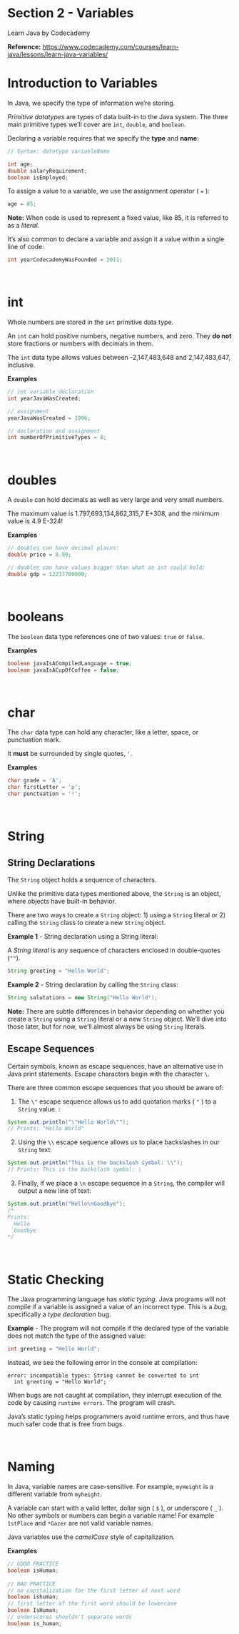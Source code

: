# Section 2 - Variables

Learn Java by Codecademy

**Reference:** https://www.codecademy.com/courses/learn-java/lessons/learn-java-variables/

# Introduction to Variables

In Java, we specify the type of information we’re storing.

*Primitive datatypes* are types of data built-in to the Java system. The three main primitive types we’ll cover are `int`, `double`, and `boolean`.

Declaring a variable requires that we specify the **type** and **name**:

```java
// Syntax: datatype variableName

int age;
double salaryRequirement;
boolean isEmployed;
```

To assign a value to a variable, we use the assignment operator ( `=` ):

```java
age = 85;
```

**Note:** When code is used to represent a fixed value, like 85, it is referred to as a *literal*.

It’s also common to declare a variable and assign it a value within a single line of code:

```java
int yearCodecademyWasFounded = 2011;
```

<br>

# int

Whole numbers are stored in the `int` primitive data type.

An `int` can hold positive numbers, negative numbers, and zero. They **do not** store fractions or numbers with decimals in them.

The `int` data type allows values between -2,147,483,648 and 2,147,483,647, inclusive.

**Examples**

```java
// int variable declaration
int yearJavaWasCreated;

// assignment
yearJavaWasCreated = 1996;

// declaration and assignment
int numberOfPrimitiveTypes = 8;
```

<br>

# doubles

A `double` can hold decimals as well as very large and very small numbers.

The maximum value is 1.797,693,134,862,315,7 E+308, and the minimum value is 4.9 E-324!

**Examples**

```java
// doubles can have decimal places:
double price = 8.99;

// doubles can have values bigger than what an int could hold:
double gdp = 12237700000;
```

<br>

# booleans

The `boolean` data type references one of two values: `true` or `false`.

**Examples**

```java
boolean javaIsACompiledLanguage = true;
boolean javaIsACupOfCoffee = false;
```

<br>

# char

The `char` data type can hold any character, like a letter, space, or punctuation mark.

It **must** be surrounded by single quotes, `'`.

**Examples**

```java
char grade = 'A';
char firstLetter = 'p';
char punctuation = '!';
```

<br>

# String

## String Declarations

The `String` object holds a sequence of characters.

Unlike the primitive data types mentioned above, the `String` is an object, where objects have built-in behavior.

There are two ways to create a `String` object: 1) using a `String` literal or 2) calling the `String` class to create a new `String` object.

**Example 1** - String declaration using a String literal:

A *String literal* is any sequence of characters enclosed in double-quotes (`""`).

```java
String greeting = "Hello World";
```

**Example 2** - String declaration by calling the `String` class:

```java
String salutations = new String("Hello World");
```

**Note:** There are subtle differences in behavior depending on whether you create a `String` using a `String` literal or a new `String` object. We’ll dive into those later, but for now, we’ll almost always be using `String` literals.

## Escape Sequences

Certain symbols, known as escape sequences, have an alternative use in Java print statements. Escape characters begin with the character `\`.

There are three common escape sequences that you should be aware of:

1. The `\"` escape sequence allows us to add quotation marks ( `"` ) to a `String` value. :

```java
System.out.println("\"Hello World\"");
// Prints: "Hello World"
```

2. Using the `\\` escape sequence allows us to place backslashes in our `String` text:

```java
System.out.println("This is the backslash symbol: \\");
// Prints: This is the backslash symbol: \
```

3. Finally, if we place a `\n` escape sequence in a `String`, the compiler will output a new line of text:

```java
System.out.println("Hello\nGoodbye");
/*
Prints:
  Hello
  Goodbye
*/
```

<br>

# Static Checking

The Java programming language has *static typing*. Java programs will not compile if a variable is assigned a value of an incorrect type. This is a *bug*, specifically a *type declaration* bug.

**Example** - The program will not compile if the declared type of the variable does not match the type of the assigned value:

```java
int greeting = "Hello World";
```

Instead, we see the following error in the console at compilation:

```
error: incompatible types: String cannot be converted to int
  int greeting = "Hello World";
```

When bugs are not caught at compilation, they interrupt execution of the code by causing `runtime errors`. The program will crash.

Java’s static typing helps programmers avoid runtime errors, and thus have much safer code that is free from bugs.

<br>

# Naming

In Java, variable names are case-sensitive. For example, `myHeight` is a different variable from `myheight`.

A variable can start with a valid letter, dollar sign ( `$` ), or underscore ( `_` ). No other symbols or numbers can begin a variable name! For example `1stPlace` and `*Gazer` are not valid variable names.

Java variables use the *camelCase* style of capitalization.

**Examples**

```java
// GOOD PRACTICE
boolean isHuman;
 
// BAD PRACTICE
// no capitalization for the first letter of next word
boolean ishuman;
// first letter of the first word should be lowercase
boolean IsHuman;
// underscores shouldn't separate words
boolean is_human;
```
